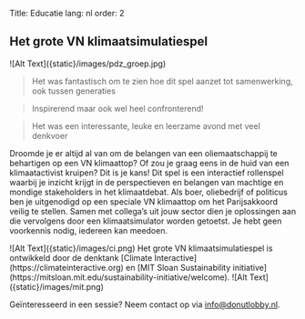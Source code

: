 Title: Educatie
lang: nl
order: 2

## Het grote VN klimaatsimulatiespel

<side-block>
    <side-content>
        ![Alt Text]({static}/images/pdz_groep.jpg)
    </side-content>
</side-block>

> Het was fantastisch om te zien hoe dit spel aanzet tot samenwerking, ook tussen generaties

> Inspirerend maar ook wel heel confronterend!

> Het was een interessante, leuke en leerzame avond met veel denkvoer

Droomde je er altijd al van om de belangen van een oliemaatschappij te behartigen op een VN klimaattop? Of zou je graag eens in de huid van een klimaatactivist kruipen? Dit is je kans! Dit spel is een interactief rollenspel waarbij je inzicht krijgt in de perspectieven en belangen van machtige en mondige stakeholders in het klimaatdebat. Als boer, oliebedrijf of politicus ben je uitgenodigd op een speciale VN klimaattop om het Parijsakkoord veilig te stellen. Samen met collega’s uit jouw sector dien je oplossingen aan die vervolgens door een klimaatsimulator worden getoetst. Je hebt geen voorkennis nodig, iedereen kan meedoen.

<side-block>
  <side-content>
![Alt Text]({static}/images/ci.png)
Het grote VN klimaatsimulatiespel is ontwikkeld door de denktank [Climate Interactive](https://climateinteractive.org) en [MIT Sloan Sustainability initiative](https://mitsloan.mit.edu/sustainability-initiative/welcome).
![Alt Text]({static}/images/mit.png)
  </side-content>
</side-block>

Geïnteresseerd in een sessie? Neem contact op via [info@donutlobby.nl](mailto:info@donutlobby.nl).
